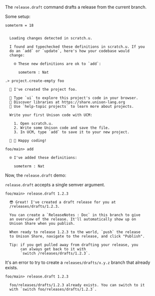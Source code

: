 The `release.draft` command drafts a release from the current branch.

Some setup:

```unison
someterm = 18
```

```ucm

  Loading changes detected in scratch.u.

  I found and typechecked these definitions in scratch.u. If you
  do an `add` or `update`, here's how your codebase would
  change:
  
    ⍟ These new definitions are ok to `add`:
    
      someterm : Nat

```
```ucm
.> project.create-empty foo

  🎉 I've created the project foo.

  🎨 Type `ui` to explore this project's code in your browser.
  🔭 Discover libraries at https://share.unison-lang.org
  📖 Use `help-topic projects` to learn more about projects.
  
  Write your first Unison code with UCM:
  
    1. Open scratch.u.
    2. Write some Unison code and save the file.
    3. In UCM, type `add` to save it to your new project.
  
  🎉 🥳 Happy coding!

foo/main> add

  ⍟ I've added these definitions:
  
    someterm : Nat

```
Now, the `release.draft` demo:

`release.draft` accepts a single semver argument.

```ucm
foo/main> release.draft 1.2.3

  😎 Great! I've created a draft release for you at
  /releases/drafts/1.2.3.
  
  You can create a `ReleaseNotes : Doc` in this branch to give
  an overview of the release. It'll automatically show up on
  Unison Share when you publish.
  
  When ready to release 1.2.3 to the world, `push` the release
  to Unison Share, navigate to the release, and click "Publish".
  
  Tip: if you get pulled away from drafting your release, you
       can always get back to it with
       `switch /releases/drafts/1.2.3`.

```
It's an error to try to create a `releases/drafts/x.y.z` branch that already exists.

```ucm
foo/main> release.draft 1.2.3

  foo/releases/drafts/1.2.3 already exists. You can switch to it
  with `switch foo/releases/drafts/1.2.3`.

```
